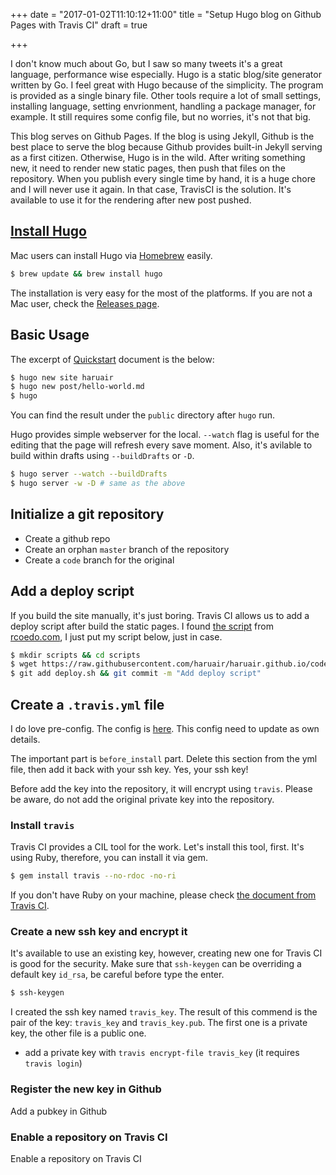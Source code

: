 +++
date = "2017-01-02T11:10:12+11:00"
title = "Setup Hugo blog on Github Pages with Travis CI"
draft = true

+++

I don't know much about Go, but I saw so many tweets it's a great language,
performance wise especially. Hugo is a static blog/site generator written by Go.
I feel great with Hugo because of the simplicity. The program is provided as a
single binary file. Other tools require a lot of small settings, installing
language, setting envrionment, handling a package manager, for example. It still
requires some config file, but no worries, it's not that big.

This blog serves on Github Pages. If the blog is using Jekyll, Github is the
best place to serve the blog because Github provides built-in Jekyll serving as
a first citizen. Otherwise, Hugo is in the wild. After writing something new,
it need to render new static pages, then push that files on the repository.
When you publish every single time by hand, it is a huge chore and I will never
use it again. In that case, TravisCI is the solution. It's available to use
it for the rendering after new post pushed.

## [Install Hugo](https://gohugo.io/overview/installing/)

Mac users can install Hugo via [Homebrew](http://brew.sh/) easily.

```bash
$ brew update && brew install hugo
```

The installation is very easy for the most of the platforms. If you are not a
Mac user, check the [Releases page](https://github.com/spf13/hugo/releases).

## Basic Usage

The excerpt of [Quickstart](https://gohugo.io/overview/quickstart/) document is the below:

```bash
$ hugo new site haruair
$ hugo new post/hello-world.md
$ hugo
```

You can find the result under the `public` directory after `hugo` run.

Hugo provides simple webserver for the local. `--watch` flag is useful for the editing
that the page will refresh every save moment. Also, it's avilable to build within drafts
using `--buildDrafts` or `-D`.

```bash
$ hugo server --watch --buildDrafts
$ hugo server -w -D # same as the above
```

## Initialize a git repository

- Create a github repo
- Create an orphan `master` branch of the repository
- Create a `code` branch for the original

## Add a deploy script

If you build the site manually, it's just boring. Travis CI allows us to add a deploy script after
build the static pages. I found [the script](https://github.com/rcoedo/rcoedo.github.io/blob/source/scripts/deploy.sh)
from [rcoedo.com](http://rcoedo.com/post/hugo-static-site-generator/), I just put my script below, just in case.

```bash
$ mkdir scripts && cd scripts
$ wget https://raw.githubusercontent.com/haruair/haruair.github.io/code/scripts/deploy.sh
$ git add deploy.sh && git commit -m "Add deploy script"
```

## Create a `.travis.yml` file

I do love pre-config. The config is [here](https://github.com/haruair/haruair.github.io/blob/code/.travis.yml).
This config need to update as own details.

The important part is `before_install` part. Delete this section from the yml file, then add it back with
your ssh key. Yes, your ssh key!

Before add the key into the repository, it will encrypt using `travis`. Please
be aware, do not add the original private key into the repository.

### Install `travis`

Travis CI provides a CIL tool for the work. Let's install this tool, first. It's using Ruby, therefore, you can
install it via gem.

```bash
$ gem install travis --no-rdoc -no-ri
```

If you don't have Ruby on your machine, please check [the document from Travis CI](https://github.com/travis-ci/travis.rb#updating-your-ruby).

### Create a new ssh key and encrypt it

It's available to use an existing key, however, creating new one for Travis CI is good for the security. Make sure
that `ssh-keygen` can be overriding a default key `id_rsa`, be careful before type the enter.

```bash
$ ssh-keygen
```

I created the ssh key named `travis_key`. The result of this commend is the pair of the key: `travis_key` and `travis_key.pub`.
The first one is a private key, the other file is a public one.

- add a private key with `travis encrypt-file travis_key` (it requires `travis login`)

### Register the new key in Github

Add a pubkey in Github

### Enable a repository on Travis CI

Enable a repository on Travis CI


